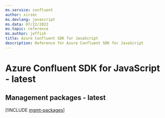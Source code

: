 ```yaml
---
ms.service: confluent
author: xirzec
ms.devlang: javascript
ms.data: 07/22/2022
ms.topic: reference
ms.author: jeffish
title: Azure Confluent SDK for JavaScript
description: Reference for Azure Confluent SDK for JavaScript
---
```

# Azure Confluent SDK for JavaScript - latest

## Management packages - latest
[!INCLUDE [mgmt-packages](confluent-mgmt-index.md)]